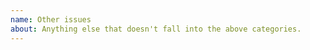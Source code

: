 ```yaml
---
name: Other issues
about: Anything else that doesn't fall into the above categories. 
---
```

<!--- Provide a general summary of the changes you want in the title above. -->

<!--- Anything on lines wrapped in comments like these will not show up in the final text. -->